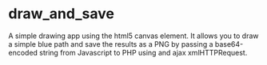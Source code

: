# draw_and_save
A simple drawing app using the html5 canvas element. 
It allows you to draw a simple blue path and save the results as a PNG by passing a base64-encoded string from Javascript to PHP using and ajax xmlHTTPRequest. 
